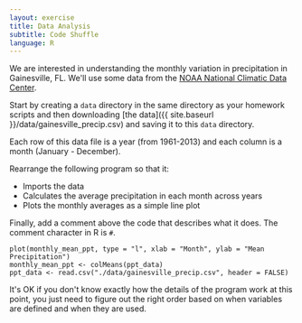 ```yaml
---
layout: exercise
title: Data Analysis
subtitle: Code Shuffle
language: R
---
```


We are interested in understanding the monthly variation in precipitation in
Gainesville, FL. We'll use some data from the
[NOAA National Climatic Data Center](http://www.ncdc.noaa.gov/).

Start by creating a `data` directory in the same directory as your homework
scripts and then downloading [the data]({{ site.baseurl }}/data/gainesville_precip.csv) and saving it to this `data` directory.

Each row of this data file is a year (from 1961-2013) and each column is a month
(January - December).

Rearrange the following program so that it:

- Imports the data
- Calculates the average precipitation in each month across years
- Plots the monthly averages as a simple line plot

Finally, add a comment above the code that describes what it does. The comment
character in R is `#`.

```
plot(monthly_mean_ppt, type = "l", xlab = "Month", ylab = "Mean Precipitation")
monthly_mean_ppt <- colMeans(ppt_data)
ppt_data <- read.csv("./data/gainesville_precip.csv", header = FALSE)
```

It's OK if you don't know exactly how the details of the program work at this
point, you just need to figure out the right order based on when variables are
defined and when they are used.
